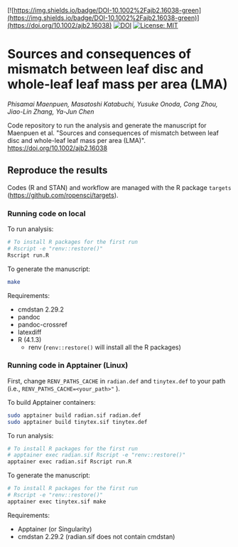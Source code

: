 [![https://img.shields.io/badge/DOI-10.1002%2Fajb2.16038-green](https://img.shields.io/badge/DOI-10.1002%2Fajb2.16038-green)](https://doi.org/10.1002/ajb2.16038)
[![DOI](https://zenodo.org/badge/438468062.svg)](https://zenodo.org/badge/latestdoi/438468062)
[![License: MIT](https://img.shields.io/badge/License-MIT-yellow.svg)](https://opensource.org/licenses/MIT)

# Sources and consequences of mismatch between leaf disc and whole-leaf leaf mass per area (LMA)

*Phisamai Maenpuen,
Masatoshi Katabuchi,
Yusuke Onoda,
Cong Zhou,
Jiao-Lin Zhang,
Ya-Jun Chen*

Code repository to run the analysis and generate the manuscript for Maenpuen et al. "Sources and consequences of mismatch between leaf disc and whole-leaf leaf mass per area (LMA)".
https://doi.org/10.1002/ajb2.16038

## Reproduce the results

Codes (R and STAN) and workflow are managed with the R package `targets` (https://github.com/ropensci/targets).

### Running code on local

To run analysis:

```bash
# To install R packages for the first run
# Rscript -e "renv::restore()"
Rscript run.R
```

To generate the manuscript:

```bash
make
```

Requirements:

- cmdstan 2.29.2
- pandoc
- pandoc-crossref
- latexdiff
- R (4.1.3)
	- renv (`renv::restore()` will install all the R packages)

### Running code in Apptainer (Linux)

First, change `RENV_PATHS_CACHE` in `radian.def` and `tinytex.def` to your path (i.e.,
`
RENV_PATHS_CACHE=<your_path>"
`
).

To build Apptainer containers:

```bash
sudo apptainer build radian.sif radian.def
sudo apptainer build tinytex.sif tinytex.def
```

To run analysis:

```bash
# To install R packages for the first run
# apptainer exec radian.sif Rscript -e "renv::restore()"
apptainer exec radian.sif Rscript run.R
```

To generate the manuscript:

```bash
# To install R packages for the first run
# Rscript -e "renv::restore()"
apptainer exec tinytex.sif make
```

Requirements:

- Apptainer (or Singularity)
- cmdstan 2.29.2 (radian.sif does not contain cmdstan)
